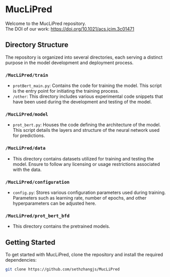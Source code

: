 # MucLiPred 

Welcome to the MucLiPred repository.  
The DOI of our work: https://doi.org/10.1021/acs.jcim.3c01471 

## Directory Structure

The repository is organized into several directories, each serving a distinct purpose in the model development and deployment process.

### `/MucLiPred/train`

- `protBert_main.py`: Contains the code for training the model. This script is the entry point for initiating the training process.
- `/other`: This directory includes various experimental code snippets that have been used during the development and testing of the model.

### `/MucLiPred/model`

- `prot_bert.py`: Houses the code defining the architecture of the model. This script details the layers and structure of the neural network used for predictions.

### `/MucLiPred/data`

- This directory contains datasets utilized for training and testing the model. Ensure to follow any licensing or usage restrictions associated with the data.

### `/MucLiPred/configuration`

- `config.py`: Stores various configuration parameters used during training. Parameters such as learning rate, number of epochs, and other hyperparameters can be adjusted here.

### `/MucLiPred/prot_bert_bfd`

- This directory contains the pretrained models. 

## Getting Started

To get started with MucLiPred, clone the repository and install the required dependencies:

```bash
git clone https://github.com/sethzhangjs/MucLiPred
